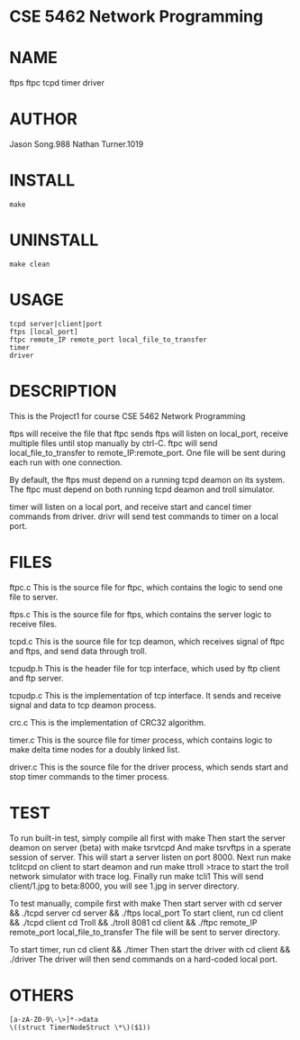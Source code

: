 # CSE 5462 Network Programming

# NAME

ftps ftpc tcpd timer driver

# AUTHOR

Jason Song.988
Nathan Turner.1019

# INSTALL

    make

# UNINSTALL

    make clean

# USAGE

    tcpd server|client|port
    ftps [local_port]
    ftpc remote_IP remote_port local_file_to_transfer
    timer
    driver

# DESCRIPTION

This is the Project1 for course CSE 5462 Network Programming

ftps will receive the file that ftpc sends
ftps will listen on local_port, receive multiple files until stop manually by ctrl-C.
ftpc will send local_file_to_transfer to remote_IP:remote_port. One file will be sent during each run with one connection.

By default, the ftps must depend on a running tcpd deamon on its system. The ftpc must depend on both running tcpd deamon and troll simulator.

timer will listen on a local port, and receive start and cancel timer commands from driver.
drivr will send test commands to timer on a local port.

# FILES

ftpc.c
This is the source file for ftpc, which contains the logic to send one file to server.

ftps.c
This is the source file for ftps, which contains the server logic to receive files.

tcpd.c
This is the source file for tcp deamon, which receives signal of ftpc and ftps, and send data through troll.

tcpudp.h
This is the header file for tcp interface, which used by ftp client and ftp server.

tcpudp.c
This is the implementation of tcp interface. It sends and receive signal and data to tcp deamon process.

crc.c
This is the implementation of CRC32 algorithm.

timer.c
This is the source file for timer process, which contains logic to make delta time nodes for a doubly linked list.

driver.c
This is the source file for the driver process, which sends start and stop timer commands to the timer process.

# TEST
To run built-in test, simply compile all first with
    make
Then start the server deamon on server (beta) with
    make tsrvtcpd
And 
    make tsrvftps
in a sperate session of server. This will start a server listen on port 8000. Next run
    make tclitcpd
on client to start deamon and run
    make ttroll
    >trace
to start the troll network simulator with trace log. Finally run
    make tcli1
This will send client/1.jpg to beta:8000, you will see 1.jpg in server directory.

To test manually, compile first with
    make
Then start server with
    cd server && ./tcpd server
    cd server && ./ftps local_port
To start client, run
    cd client && ./tcpd client
    cd Troll && ./troll 8081
    cd client && ./ftpc remote_IP remote_port local_file_to_transfer
The file will be sent to server directory.

To start timer, run
    cd client && ./timer
Then start the driver with
    cd client && ./driver
The driver will then send commands on a hard-coded local port.

# OTHERS
    [a-zA-Z0-9\-\>]*->data
    \((struct TimerNodeStruct \*\)($1))
